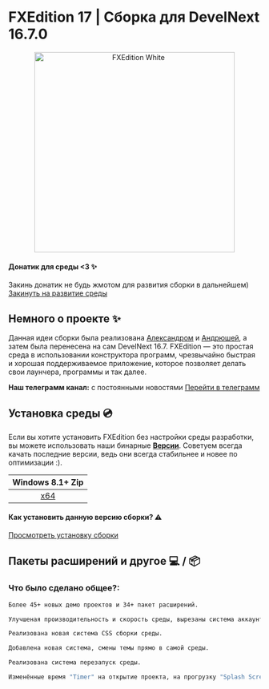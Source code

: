 # FXEdition 17 | Сборка для DevelNext 16.7.0 
<p align="center">
  <img alt="FXEdition White" src="https://github.com/deaglemeister/FXEdition/assets/82234313/09efd85b-bab6-4214-935d-5407f063353e"  width="400">

</p>

#### Донатик для среды <3 ✨
Закинь донатик не будь жмотом для развития сборки в дальнейшем) [Закинуть на развитие среды](https://www.donationalerts.com/r/fxedition)

## Немного о проекте ✨

Данная идеи сборки была реализована [Александром](https://vk.com/acid_vkmusic) и [Андрюшей](https://t.me/im_byte), а затем была перенесена на сам DevelNext 16.7.
FXEdition — это простая среда в использовании конструктора программ, чрезвычайно быстрая и хорошая поддерживаемое приложение, которое позволяет делать свои лаунчера, программы и так далее.

**Наш телеграмм канал:** с постоянными новостями [Перейти в телеграмм](https://t.me/fxedition17)
## Установка среды 💿
Если вы хотите установить FXEdition без настройки среды разработки, вы можете использовать наши бинарные [**Версии**](https://github.com/deaglemeister/FXEdition/releases).
Советуем всегда качать последние версии, ведь они всегда стабильнее и новее по оптимизации :).

| Windows 8.1+ Zip 
| :---: 
| [x64](https://github.com/deaglemeister/FXEdition/releases/) |  |


#### Как установить данную версию сборки? ⚠️

[Просмотреть установку сборки](https://www.youtube.com/watch?v=_IwR8deSkBo)



## Пакеты расширений и другое 💻 / 📦

### Что было сделано общее?:
```sh
Более 45+ новых демо проектов и 34+ пакет расширений.
```
```sh
Улучшеная производительность и скорость среды, вырезаны система аккаунтов и api.
```
```sh
Реализована новая система CSS сборки среды.
```
```sh
Добавлена новая система, смены темы прямо в самой среды.
```
```sh
Реализована система перезапуск среды.
```
```sh
Изменённые время "Timer" на открытие проекта, на прогрузку "Splash Screen".
```
